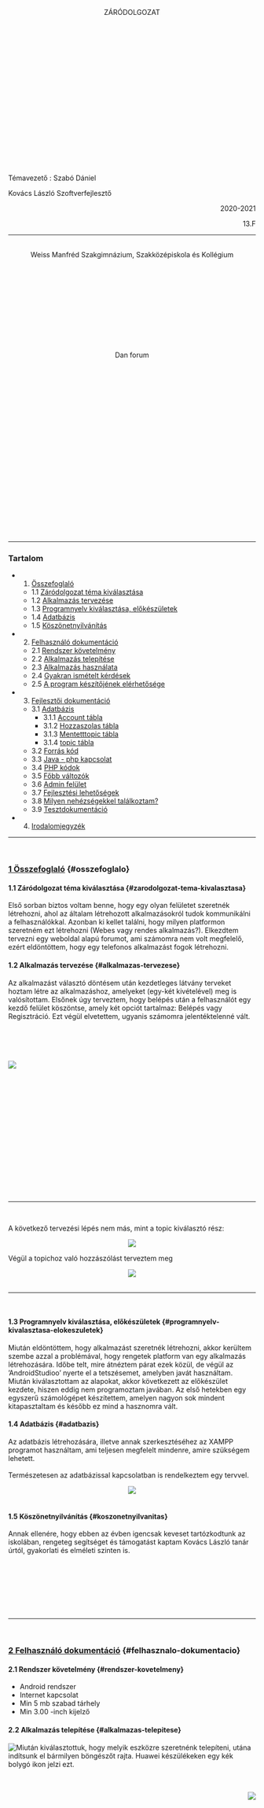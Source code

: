 <br><br><br><br><br><br><br>
<center>ZÁRÓDOLGOZAT</center>  
<br><br><br><br><br><br><br><br><br><br><br><br><br><br><br><br><br><br>

Témavezető : Szabó Dániel 

Kovács László Szoftverfejlesztő

<p style="text-align:right">2020-2021</p>
<p style="text-align:right">13.F</p>

---
<br>  

<center>Weiss Manfréd Szakgimnázium, Szakközépiskola és Kollégium</center> <br> <br><br><br><br><br><br><br><br><br><br>
  
<center>Dan forum</center><br><br><br><br><br><br><br><br><br><br><br><br><br><br><br><br><br><br><br><br><br>

---

### Tartalom
- 1. [Összefoglaló](#osszefoglalo)
    - 1.1 [Záródolgozat téma kiválasztása](#zarodolgozat-tema-kivalasztasa)
    - 1.2 [Alkalmazás tervezése](#alkalmazas-tervezese)
    - 1.3 [Programnyelv kiválasztása, előkészületek](#programnyelv-kivalasztasa-elokeszuletek)
    - 1.4 [Adatbázis](#adatbazis)
    - 1.5 [Köszönetnyilvánítás](#koszonetnyilvanitas)
- 2. [Felhasználó dokumentáció](#felhasznalo-dokumentacio)
    - 2.1 [Rendszer követelmény](#rendszer-kovetelmeny)
    - 2.2 [Alkalmazás telepítése](#alkalmazas-telepitese)
    - 2.3 [Alkalmazás használata](#alkalmazas-hasznalata) 
    - 2.4 [Gyakran ismételt kérdések](#gyakran-ismetelt-kerdesek)
    - 2.5 [A program készítőjének elérhetősége](#elerhetoseg)
- 3. [Fejlesztői dokumentáció](#fejlesztoi-dokumentacio)
    - 3.1 [Adatbázis](#adatbazis-bovebben)
        - 3.1.1 [Account tábla](#account-tabla)
        - 3.1.2 [Hozzaszolas tábla](#hozzaszolas-tabla)
        - 3.1.3 [Mentetttopic tábla](#mentetttopic-tabla)
        - 3.1.4 [topic tábla](#topic-tabla)
    - 3.2 [Forrás kód](#forras-kod)
    - 3.3 [Java - php kapcsolat](#java-php-kapcsolat)
    - 3.4 [PHP kódok](#php-kodok)
    - 3.5 [Főbb változók](#fobb-valtozok)
    - 3.6 [Admin felület](#admin-felulet)
    - 3.7 [Fejlesztési lehetőségek](#fejlesztesi-lehetosegek)
    - 3.8 [Milyen nehézségekkel találkoztam?](#nehezsegek)
    - 3.9 [Tesztdokumentáció](#tesztdokumentacio)
- 4. [Irodalomjegyzék](#irodalomjegyzek)  

---
<br>

### **<u>1 Összefoglaló</u>**  {#osszefoglalo}

#### **1.1 Záródolgozat téma kiválasztása**  {#zarodolgozat-tema-kivalasztasa}
  
Első sorban biztos voltam benne, hogy egy olyan felületet szeretnék létrehozni, ahol az általam
létrehozott alkalmazásokról tudok kommunikálni a felhasználókkal. Azonban ki kellet találni,
hogy milyen platformon szeretném ezt létrehozni (Webes vagy rendes alkalmazás?). Elkezdtem
tervezni egy weboldal alapú forumot, ami számomra nem volt megfelelő, ezért eldöntöttem,
hogy egy telefonos alkalmazást fogok létrehozni.  

#### **1.2 Alkalmazás tervezése**  {#alkalmazas-tervezese}

Az alkalmazást választó döntésem után kezdetleges látvány terveket hoztam létre az
alkalmazáshoz, amelyeket (egy-két kivételével) meg is valósítottam.
Elsőnek úgy terveztem, hogy belépés után a felhasználót egy kezdő felület köszöntse, amely
két opciót tartalmaz: Belépés vagy Regisztráció.
Ezt végül elvetettem, ugyanis számomra jelentéktelenné vált.  
<br><br><br><br>

<img style="float:left" src="C:\Users\user\Documents\markdown_feladat_kepek\1.png">  

<br><br><br><br><br><br><br><br><br><br><br><br><br><br><br><br>

---  
<br>

A következő tervezési lépés nem más, mint a topic kiválasztó rész:  
<center><img src="C:\Users\user\Documents\markdown_feladat_kepek\2.png">  </center>

Végül a topichoz való hozzászólást terveztem meg  

<center><img src="C:\Users\user\Documents\markdown_feladat_kepek\3.png">  </center>  

<br>  


---
<br>  

#### **1.3 Programnyelv kiválasztása, előkészületek**  {#programnyelv-kivalasztasa-elokeszuletek}  

Miután eldöntöttem, hogy alkalmazást szeretnék létrehozni, akkor kerültem szembe azzal a
problémával, hogy rengetek platform van egy alkalmazás létrehozására. Időbe telt, mire
átnéztem párat ezek közül, de végül az ’AndroidStudioo’ nyerte el a tetszésemet, amelyben javát
használtam. Miután kiválasztottam az alapokat, akkor következett az előkészület kezdete,
hiszen eddig nem programoztam javában. Az első hetekben egy egyszerű számológépet
készítettem, amelyen nagyon sok mindent kitapasztaltam és később ez mind a hasznomra vált.


#### **1.4 Adatbázis**  {#adatbazis}  

Az adatbázis létrehozására, illetve annak szerkesztéséhez az XAMPP programot használtam,
ami teljesen megfelelt mindenre, amire szükségem lehetett.<br><br>
Természetesen az adatbázissal kapcsolatban is rendelkeztem egy tervvel.

<center><img src="C:\Users\user\Documents\markdown_feladat_kepek\4.png">  </center>
<br>

#### **1.5 Köszönetnyilvánítás**  {#koszonetnyilvanitas}  

Annak ellenére, hogy ebben az évben igencsak keveset tartózkodtunk az iskolában, rengeteg
segítséget és támogatást kaptam Kovács László tanár úrtól, gyakorlati és elméleti szinten is.  

<br><br><br><br><br><br>

---  
<br>  

### **<u>2 Felhasználó dokumentáció</u>**  {#felhasznalo-dokumentacio}  

#### **2.1 Rendszer követelmény**  {#rendszer-kovetelmeny}  
- Android rendszer
- Internet kapcsolat
- Min 5 mb szabad tárhely
- Min 3.00 -inch kijelző

#### **2.2 Alkalmazás telepítése**  {#alkalmazas-telepitese}  

<img style="float:left" src="C:\Users\user\Documents\markdown_feladat_kepek\5.png">


<p>Miután kiválasztottuk, hogy melyik eszközre
szeretnénk telepíteni, utána indítsunk el bármilyen
böngészőt rajta. Huawei készülékeken egy kék
bolygó ikon jelzi ezt.</p>  
<br><br>
<img style="float:right" src="C:\Users\user\Documents\markdown_feladat_kepek\6.png">
<br><br><br><br><br><br><br><br><br><br><br><br><br><br><br><br><br>
<p style="text-align:left">Megnyitás után a képernyő tetején található keresőbe
írjuk be ezt a címet : szdaniel.hu  </p>

<br><br>  

---
<br>

<img style="float:left" src="C:\Users\user\Documents\markdown_feladat_kepek\23.jpg">

<p>Amennyiben jól írtuk be a címet, abban az esetben ez az
oldal lesz látható számunkra. Itt a ’Letöltés’ feliratú gombra
kattintva elindíthatjuk a letöltést.  <p>
  
<img style="float:right" src="C:\Users\user\Documents\markdown_feladat_kepek\24.jpg">
<br><br><br><br><br>
<p style="text-align:right">Böngészőtől függően megkérdezi,
hogy biztosan le szeretnénk-e tölteni
ezt a fájlt. A ’download’ gombra
kattintva ezt engedélyezzük és le is
tölti nekünk. </p> 
<br><br><br><br><br><br><br><br>
<img style="float:left" src="C:\Users\user\Documents\markdown_feladat_kepek\25.jpg">
<br>

<p>Miután letöltöttük utána megkérdezi a rendszer, hogy
biztosan szeretnénk telepíteni? A ’allow’ (vagy magyar
nyelvű készülékek esetében ’engedélyezés’ ) feliratú gombra
kattintva engedélyezzük a telepítést.</p>  

<br><br><br><br><br><br><br><br><br><br><br><br><br>  


---  
<br>

<img style="float:right" src="C:\Users\user\Documents\markdown_feladat_kepek\26.jpg">

Engedélyezés után nincs más dolgunk, mint telepíteni az
alkalmazást.
Kattintsunk a jobb alsó sarokban található ’Install’ (magyar
rendszer esetén ’telepítés’) gombra és a rendszer utána telepíti
nekünk a programot. 
<br><br><br><br><br><br><br><br>

<img style="float:left" src="C:\Users\user\Documents\markdown_feladat_kepek\27.jpg">
<br><br><br><br><br><br><br><br><br>
Amennyiben mindent jól csináltunk és a telepítés sikeres,
abban az esetben egy zöld pipával jelzi a program, hogy
minden rendben van.
Ez után kiléphetünk a telepítési felületről.  

<br><br><br><br><br><br><br><br><br><br><br>  

---  
<br>
<img style="float:left" src="C:\Users\user\Documents\markdown_feladat_kepek\28.jpg">
Az alkalmazást a többi ikon mellet fogjuk megtalálni.
Ezt később mozgathatjuk is, amennyiben a
felhasználónak igénye van rá.
<br><br><br><br><br><br><br><br><br><br><br><br><br><br>

<img style="float:right" src="C:\Users\user\Documents\markdown_feladat_kepek\29.jpg">
<br><br><br><br><br><br><br>  

#### **2.3 Alkalmazás használata**  {#alkalmazas-hasznalata}  

Az alkalmazás megnyitását követően a belépési felület fog
fogadni minket. Első belépésnél ez számunkra nem lesz
megfelelő, hisz nincs regisztrált fiókunk a fórumra. A
’bejelentkezés’ gomb alatt található ’regisztráció’ feliratra
kattintva regisztrálhatunk, annak érdekében, hogy később be
tudjunk jelentkezni a fiókunkba.
Amennyiben rendelkezünk regisztrált fiókkal, abban az esetben
a regisztrációkor megadott emailt és jelszót beírva majd a
’bejelentkezés’ gombot megnyomva be tudunk jelentkezni.  
<br><br><br>  

---  
<br>  

Ha nem adjuk meg valamelyik információt, avagy hibásan adjuk meg, akkor a program ezt jelzi
nekünk. <br><br>
<img style="float:left" src="C:\Users\user\Documents\markdown_feladat_kepek\30.jpg">
Regisztrációkor 3 adatot kell megadnunk: Egy felhasználó
nevet ezt a ’Nick név’ felirat alá írjuk (alatta lévő vízszintes
vonalra kattintva írhatunk oda), egy email cím, amit az ’email
cím’ felirat alá írhatunk (ugyan úgy, mint a felhasználó nevet)
illetve egy jelszót, amit a ’Jelszó’ felirat alá írunk (ugyan úgy
mint a felhasználó névnél és emailnél).  

Mind a három adat szükséges a regisztrációhoz! Amennyiben
valamelyiket nem adjuk meg, abban az esetben a program jelzi
nekünk.  

Adatok kitöltése után a ’Regisztráció’ gombra kattintva
regisztrálhatunk is.  

Amennyiben még is van regisztrált fiókunk, abban az esetben a
’Belépés’ feliratra kattintva visszatérhetünk a belépés menühöz.  
<br><br><br><br><br><br><br><br><br><br><br><br><br><br><br><br><br><br><br><br>  

---  
<br><br>  

<img style="float:right" src="C:\Users\user\Documents\markdown_feladat_kepek\31.jpg">
Belépés vagy regisztráció után, a menüben találjuk
magunkat. Itt három opció közül választhatunk. Kiválasztás
után kattintsunk a kiválasztott opcióra.

- Kijelentkezés
- Topicok
- Profil  

Kijelentkezés gomb tevékenysége, a nevéből árulkodóan,
kijelentkezteti a felhasználót.  

Topic gomb kiválasztása esetén más felhasználók által
létrehozott topickokat olvashatunk, illetve akár létre is
hozhatunk egy saját topicot.  

Profil fül kiválasztása esetén a saját profilunkat tekinthetjük
meg.  
<br><br><br><br><br><br><br><br><br><br><br><br><br><br><br><br><br><br><br><br>  

---
 
<img style="float:left" src="C:\Users\user\Documents\markdown_feladat_kepek\32.jpg">  
<br>
A topic fület kiválasztva ez a kép tárul elénk. Ha úgy
döntünk, hogy inkább visszamennénk, abban az esetben a ’vissza’
gomb segítségével megtehetjük ezt.<br><br>
Ha új topicot szeretnénk létrehozni, akkor azt a’+’ gomb
megnyomásával elkezdhetjük.<br><br>
A ’devlog’ gomb Dániel által létrehozott játékok státuszához
visz. A frissítések gomb az alkalmazások és játékokhoz készült
frissítéseket írja le részletesen.<br><br>
Amennyiben a képernyő közepétől kezdődő listából látunk olyan
rövid leírást, ami felkelti a figyelmünk, abban az esetben
kattintsunk rá és a program annak a topicnak a hozzászólásaihoz
visz minket.
<br><br><br><br><br><br>  

<img style="float:right" src="C:\Users\user\Documents\markdown_feladat_kepek\33.jpg">
  
  
Új topic létrehozásánál ez az ablak tárul elénk. Itt is van opció
visszamenni a topic kiválasztó részhez.<br><br>
Amennyiben létre szeretnénk hozni egy topicot, abban az esetben
két dologra lesz szükségünk:

- Egy topic névre.
- A probléma hosszas leírására.  

Egy rövid, ám bár sok dolgot eláruló névre lesz szükség, ami
röviden összefoglalja a problémát. Érdemes kulcs szavakat
belerakni.<br><br>
A probléma hosszas leírásánál ajánlott minél több dolgot leírni a
problémáról. (pl. mikor történt, mi történt pontosan) erre azért van
szükség, hogy utána sokkal könnyebben tudjanak segíteni a
felhasználók.<br><br>
Amennyiben valamelyik részt nem töltjük ki, abban az esetben a
program hibát jelez.  
<br><br><br>  

---

<img style="float:left" src="C:\Users\user\Documents\markdown_feladat_kepek\34.jpg">
<br>
Itt is megtalálható az eddig sokszor használt vissza gomb,
amellyel visszaléphetünk a topic kiválasztó menühöz.<br>  

A képernyő fenti részénél, középen található a topic neve.<br>  

Emellett pedig a topic elmentésére szolgáló gomb. Ha erre
rákattintunk, akkor a profil menüben a ’mentetttopicok’
listában megtalálható lesz ez a topic.<br><br>  

Alattuk egy lista lesz található, ahol az eddigi hozzászólások
találhatóak. Ezek közül kiválaszthatunk egyet, amit követően a
program részletesen kiírja az információkat a hozzászólásról.<br>  

A képernyő alján található a hozzászólás írására szolgáló
vízszintes vonal, amire kattintva beleírhatunk.<br><br>
Ha írtunk egy hasznosnak vélt hozzászólást, akkor a mellette
lévő ’Send’ gombbal elküldhetjük azt, hogy a többi felhasználó
is olvashassa azt. Amennyiben nem töltjük ki a hozzászólás
részt, abban az esetben a program nem küld el
semmit se.<br>  

<img style="float:left" src="C:\Users\user\Documents\markdown_feladat_kepek\35.jpg">
Amennyiben kiválasztottunk egy hozzászólást, abban az
esetben ez a kép tárul elénk.<br><br>  


Itt megtalálható a hozzászólónak a neve,<br>  

illetve maga a hozzászólás.<br>  

Amennyiben vissza szeretnénk menni a többi hozzászóláshoz,
akkor a vissza gomb segítségével megtehetjük ezt.  
<br><br><br><br><br><br><br><br><br><br><br>  

---  

Menüben található profil opció kiválasztása esetén ide kerülünk.
Itt is megtalálható a vissza gomb természetesen.<br><br>
Ezen felül megtalálható a felhasználó által, regisztrációnál
megadott felhasználóneve és email címe.<br><br>
Alul megtalálható két opció:<br><br>
- Hozzászolt topics ami elvisz a általunk hozzászolt topicokhoz,
- Illetve a mentett topics, ami az általunk elmentett topicok
listájához visz.

Amennyiben a hozzászolt topic opciót vagy a mentett topic
opciót választottuk, ez a kép tárul elénk.<br><br>
Itt a program egy listába összeszedi az összes felhasználó által
mentett vagy hozzászolt topicot.<br><br>
Ha a felhasználó meg akar tekinteni egy topicot innen, akkor
egyszerűen csak ki kell választania. Egy kattintással át viszi a
felhasználót ahhoz a topichoz.<br><br><br><br>
Természetesen itt sem ragad meg a felhasználó, hiszen az
eddig megszokott vissza gomb itt is megtalálható.  

---
<br>  

#### **2.4 Gyakran ismételt kérdések**  {#gyakran-ismetelt-kerdesek}  

- Elérhető lesz különbféle webáruházakban?
    - Igen amint a szükséges dokumentumokat kitöltöttem.
- Mennyi különbféle felhasználót hozhatok létre?
    - Bármennyit. Nincs megkötve viszont nem árt figyelem elött tartani, hogy 6 hónap inaktivitás
után töröljük a nem használt felhasználókat!
- Abban az esetben, ha problémám van a programmal hol jelezhetem ezt?
    - Amennyiben a fórumon ezt nem teheti meg abban az esetben a ’elérhetőség’ résznél
feltüntetett email címen lehet jelezni ezt 

<br>

#### **2.5 A program készítőjének elérhetősége**  {#elerhetoseg}  

E-mail cím: [danikaszab@gmail.com](danikaszab@gmail.com)  

Telefon szám: 06-30-812-8489  
<br><br><br><br><br><br><br><br><br><br><br><br><br><br>  

---  
<br>  

### **<u>3 Fejlesztői dokumentáció</u>**  {#fejlesztoi-dokumentacio}  

#### **3.1 Adatbázis**  {#adatbazis-bovebben}

###### 3.1.1 Account tábla  {#account-tabla}  

Ebben a táblában található a felhasználó összes információja, amire szükségel lehet.

oszlop neve: | aid | anev | ajelszo | aemail | jogosultsag
------------ | --- | ---- | ------- | ------ | -----------
Típusa:| int(10) | varchar(20) | varchar(20) | varchar(30) | int(1)

Itt az ’aid’ kapta az elsődleges kulcsot, hisz ez alapján lehet a legkönnyebben beazonosítani egy
felhasználót. Ez az értek automatán növekszik, így külső behatás nem szükséges (új felhasználó
esetén növekszik eggyel).  

Az ’anev’ itt a felhasználó a felhasználónevét adhatja meg, amely maximum 20 betűt vagy
számot tartalmazhat. Ez lesz az a név, amit az alkalmazásban hozzászóláskor és topic
létrehozáskor ki fog írni az alkalmazás.  

Az ’ajelszo’ hasonló az ’anev’ oszlophoz, viszont ezt az értéket sehol nem mutatjuk meg, mivel
a felhasználó ezzel, illetve a ’aemail’-el tud belépni.  

Az ’aemail’ oszlop szolgál a felhasználó email címének az elmentésére. Ezt a négy értéket a
felhasználó adja meg a regisztrációkor.  

A ’jogosultsag’ tábla tartalmazza a felhasználónak a jogosultságát. Itt három érték szerepelhet:
- 0- admin felhasználó. Ez azt jelenti hogy későbbiekben látni fogja a csak adminoknak
szolgáló gombot.
- 1- Sima felhasználó. Ilyenkor csak az alap minden felhasználónak megengedett
funkciókat használhatja.
- 2- Bannolt fiók. Ez az az eset, mikor a felhasználó megsértette valamelyik szabályt.
Ebben az esetben ezt a fiókot nem lehet tovább használni, ugyanis belépésnél nem
engedi tovább a felhasználót.  

Összeségében ezt tartom a legfontosabb táblának, hiszen e-nélkül belépni se lehet az
alkalmazásba.
<br><br><br><br><br>  

---  
<br>  

###### 3.1.2 Hozzaszolas tábla  {#hozzaszolas-tabla}

Ebben a táblában a hozzászólásokról található információ.

oszlop neve: | hid | aid | tid | htext
------------ | --- | --- | --- | ------ 
Típusa:| int(10) | int(10) | int(10) | varchar(6000)

Itt a ’hid’ az elsődleges kulcs. Ebben az oszlopban tároljuk a hozzászólás id-t. Ez az értek
automatán növekszik, így külső behatás nem szükséges (új hozzászólás esetén növekszik
eggyel).  

Az ’aid’ oszlopban a hozzászólást létrehozó felhasználónak az id-jét tároljuk. Ez azért fontos,
mert ha valaki megvizsgálja a hozzászólást, akkor a hozzászóló nevét kiírja, emellett
amennyiben a hozzászólás megsértett egy szabályt, abban az esetben bannolhassuk a
felhasználót.  

A ’tid’ oszlopban a hozzászolt topicnak az id-jét tároljuk, így tudjuk összekötni a hozzászólást
a topic-al.  

’htext’ itt a hozzászólást magát tároljuk el. 

###### 3.1.3 Mentetttopic tábla  {#mentetttopic-tabla}

Ebben a táblában tárolom el a felhasználó által mentett topicokat.  

oszlop neve: | tid | aid | valid
------------ | --- | --- | ----- 
Típusa:| int(10) | int(10) | tinyint(1)

Itt a ’tid’ a elsődleges kulcs. Ebben az oszlopban tároljuk a topicnak az id-jét. Ez az értek
automatán növekszik, így külső behatás nem szükséges (új mentett topic esetén növekszik
eggyel).  

’aid’ ez az oszlop a mentő felhasználónak az id-jét tárolja. Ezzel tudjuk összekapcsolni a
mentett topicot a felhasználóval.  

’valid’ oszlop tárolja el hogy a felhasználó vissza vonta-e a mentést. Erre azért van szükség,
mert ha a felhasználó meg gondolja magát és nem akarja mentve hagyni, akkor egyszerűen csak
1-re állítom(ez mutatja, hogy nem akarja látni), viszont ha utána mégis menteni akarja, akkor
nem hozom létre újra, hanem ezt az értéket 0-ra állítom.
- 0- látni akarja
- 1- nem akarja látni  
<br>  

---
<br>  

###### 3.1.4 topic tábla  {#topic-tabla}

Ebben a táblában található a topichoz fűződő információk.

oszlop neve: | tid | anev | tvalid | ttartalom | tnev
------------ | --- | ---- | ------ | --------- | ----
Típusa:| int(3) | varchar(20) | tinyint(1) | text | varchar(40)

Itt ’tid’ az elsődleges kulcs. Ez a topicnak az id-je hogy később könnyebben lehessen
megkeresni. Ez az értek automatán növekszik, így külső behatás nem szükséges (új topic esetén
növekszik eggyel).  

’anev’ Itt tároljuk el a létrehozónak a nevét, hogy könnyebben tudjuk kiírni.  

’tvalid’ Ez jelz,i hogy az adott topic látható-e. Amennyiben túl sok negatív hozzászólás van
vagy akár maga a topic értelmetlen, abban az esetben láthatatlanná lehet tenni.  

Ennek két értéke lehet:
- 0 – Látható minden felhasználónak
- 1 – Nem látható senkinek.  

’ttartalom’ A létrehozó által megadott tartalom helye (amit létrehozásnál megad pl. kérdések és
információk).  

’tnev’ Ez pedig a létrehozó által megadott topic név. Ezt fogja mindenki először meglátni.  
<br><br><br><br><br><br><br><br><br><br><br><br>  

---
<br>  

#### **3.2 Forrás kód**  {#forras-kod}  

Mivel magát az alkalmazást az ’Android studio’ programban csináltam, így a scripteket külön
tárolja el, tehát fontosnak gondoltam, hogy külön is mellékeljem a kód soraimat.  

Ezt a ’forráskódok’ mappában lehet megtalálni.  

Illetve az adatbázis kezelés és minden más internetet igénylő feladatot php-ban oldottam meg.  

Ezt ’php kódok’ mappában lehet megtalálni.  

A ’forráskódok’ mappában található egy ’gyakranhasznalt’ java class.   

Ez 2 nagyon fontos változót tartalmaz.  
  
  <img style="float:left" src="C:\Users\user\Documents\markdown_feladat_kepek\36.jpg"><br><br>

Mivel külön fájlokban van a php-kód, illetve
ezek egy webszerveren találhatóak, ezért
elérési utat kell megadni, és hogy ne folyton ugyanazt kelljen megadni mindenhol, ennek
érdekében pedig létre hoztam ezt a két változót, hogy csak beilleszteni kelljen. Ha itt átírom,
akkor nem lesz olyan gond, hogy valahol máshol nem írtam át és kifagy az alkalmazás.

#### **3.3 Java - php kapcsolat**  {#java-php-kapcsolat}

Ahhoz, hogy sikerüljön adatot átrakni php-ba, 2 db tömbre van szükség. Az első tömbnek a
változó nevet kell tartalmaznia pl. ’email’ vagy ’felhasznalonev’, a másodiknak pedig magát a
változót kell tartalmaznia pl. ’galuska@galuska.com’ vagy ’gali’. Ez után a ’putData’
paranccsal el tudjuk indítani a php-t .    

<img style="float:left" src="C:\Users\user\Documents\markdown_feladat_kepek\37.jpg"><br><br><br>  


Ezek után amennyiben jó elérési utat adtunk meg és a tömbök is rendben vannak, akkor a php
le is futott. Meg kell néznünk, hogy a vissza térő adatok megfelelőek-e.  

Ebben az esetben a jogát néztem meg egy felhasználónak. Először megnéztem, hogy sikerült-e
felrakni, utána pedig azt, hogy sikerült-e hiba nélkül befejezni a php-t. Amennyiben ezek  
<br>  

 ---
<br>  

sikeresen teljesülnek, abban az esetben egy putData.getResult() el megszerezhetjük a php ban
echoval kiírt eredményeket.  

<img style="float:left" src="C:\Users\user\Documents\markdown_feladat_kepek\38.jpg"><br><br><br><br><br><br><br><br><br><br><br><br><br><br><br>  


Php oldalon az áthozott tömb változókat ’POST’ methoddal tudjuk használni.  

<img style="float:left" src="C:\Users\user\Documents\markdown_feladat_kepek\39.jpg">  
<br><br>

#### **3.4 PHP kódok**  {#php-kodok}  

Mivel php programozási nyelvel már volt dolgom, így megpróbáltam a legátláthatóbban
megoldani a feladatokat. Minden php kódot három részre bontottam : ’Áthozott infó’,’adatbazis
info’ és ’lekerdezes’. Erre azért volt szükség, hogy sokkal jobban lehessen tudni melyik változót
hol hozom létre. Mikor teszteltem a php-kódókat, akkor egy új csoportot hoztam létre
’Próba’ként.
<img style="float:left" src="C:\Users\user\Documents\markdown_feladat_kepek\40.jpg">

<br><br><br><br><br><br><br>  

---
<br>  

Az áthozott infó csoportban azokat a változókat tárolom, amiket a java programból hoztam át
’POST’ methodal. Ezek általában olyan infók, amiket később lekérdezésnél használok. pl.
email, felhasználónév, id.  

Adatbázis infó csoportba tartozik minden, ami szükséges ahhoz, hogy elérjem az adatbázist.
Webszerverhez való csatlakozási név, jelszó, illetve a tábla neve. Ezt utána fel is használom,
hogy csatlakozzak az adatbázishoz. Mivel webszerveren van a adatbázis és maga a php fájl is,
így localhost névvel is pontosan tudja, hogy hova csatlakozzon.  

Lekérdezés csoportban minden olyan van, ami maga a program. Itt dolgozik a php, mivel itt
kommunikálok az adatbázissal (pl. feltöltés, lekérdezés), illetve itt írom ki az adatokat, hogy
utána a java programban lekérdezzem.

#### **3.5 Főbb változók**  {#fobb-valtozok}

Nagyon fontos kiemelnem a ’profil’ class-t, hisz ebben nagyon sok fontos változót tároltam el
annak érdekében, hogy ne keljen újra és újra lekérdeznem őket a szervertől.  

<img style="float:left" src="C:\Users\user\Documents\markdown_feladat_kepek\41.jpg"><br><br><br><br><br>
A ’mail’ változó a felhasználónak az email címét tárolja el. A ’nev’ logikusan a felhasználó
nevet menti el, emellett ’jogosultsag’ és az ’id’ a nevükből adódóan elmondják mit
tartalmaznak.  

Felmerül a kérdés, hogy miért volt szükség elmenteni a felhasználó jogosultságát, ha már az
elején megnézzük, hogy bannolva van-e vagy nem? Ez egy teljesen jogos kérdés lenne, ha
nem lenne admin felület az alkalmazásban. Az alkalmazás tartalmaz egy admin felület részt,
amit csak az adminok érhetnek el, ezt viszont csak akkor tudom megvizsgálni, ha elmentem a
jogosultságát a felhasználónak.
<br><br><br><br><br><br><br><br><br>  

---
<br>  
<img style="float:left" src="C:\Users\user\Documents\markdown_feladat_kepek\42.jpg"><br><br><br><br><br><br><br>  

Ebben a kódsorban vizsgálom meg, hogy admin-e a felhasználó. Amennyiben admin, abban
az esetben megjelenik az admin felülethez vezető gomb.

#### **3.6 Admin felület**  {#admin-felulet}

Ez az adminoknak ad egy felületet a topicok és az emberek viselkedésének szabályozására.
Amennyiben egy admin lép be az alkalmazásban, akkor így néz ki a menü:  

<img style="float:left" src="C:\Users\user\Documents\markdown_feladat_kepek\43.jpg">

Természetesen nem nagy varázslat egy gombot
láthatatlanná tenni egy átlag felhasználó szeme elött.
Azonban a fontossága annál inkább érdekesebb.  
  
  
Azért találtam fontosnak, hogy az admin felülethez vezető
gomb egyhelyen legyen a topic
kiválasztó résszel, mert így egy admin is élvezheti azokat
a funkciókat, amiket egy áltag felhasználó és így nem kell
átjelentkeznie egy normál fiókba.
<br><br><br><br><br><br><br><br><br><br><br><br><br><br><br><br>  

---
<br><br>  
<img style="float:right" src="C:\Users\user\Documents\markdown_feladat_kepek\44.jpg">
Az admin felületre kattintva ezt fogjuk látni.
Itt a nem admin jogosultsággal rendelkező
felhasználóknak a neve található.
Amennyiben rá kattint egy névre, annak az
embernek az információit találja majd meg.
<br><br><br><br><br><br><br><br><br><br><br><br><br><br><br>

Ha rá mentünk egy névre ez a kép tárul elénk:
<center><img src="C:\Users\user\Documents\markdown_feladat_kepek\45-46.jpg"></center>
<br>  


---
<br>  

Az eddigi információk mellet alul ki írja a felhasználó által írt hozzászólásokat a könnyebb
moderálás érdekében. Amennyiben nincs bannolva a felhasználó, abban az esetben ’Ban’
gomb jelenik meg, ellen esetben pedig az ’Unban’ feliratú gomb jelenik meg.  

Bármelyik feliratú gomb jelenik meg, rá kattintva bannolhatjuk vagy UnBannolhatjuk a
felhasználót.

#### **3.7 Fejlesztési lehetőségek**  {#fejlesztesi-lehetosegek} 

- Felhasználói adatok megváltoztatása.
- Felhasználó törlése
- Automatikus bejelentkezés
- Hozzászólás like-dislike lehetőség
- Egy adott személy ignorálása (egy felhasználó kiválaszt egy másikat, akinek a
hozzászólásaitnem szeretné látni és a továbbiakban azok a hozzászólások nem jelennek
meg).
- Hozzászólás, illetve egy adott topic keresési lehetőségei.
- ’Admin felkeresése’ opció. Lehetővé teszi, hogy egy adminnak írjunk egy adott topic -
al kapcsolatban. (Report funkció).


#### **3.8 Milyen nehézségekkel találkoztam?**  {#nehezsegek}

Igazából rengeteggel. Elsősorban iskola mellet nehéz volt belekezdeni egy új programozási
nyelvbe, ez a kódsoraimon is látszik, hiszen sok helyen ott a megjegyzés mi mit csinál. A
belépési menü pedig ezért ilyen kesze kusza.  

Miután kiismertem magam a lehetőségeimmel, utána jött egy újabb akadály, mégpedig az, hogy
nem tudtam adatbázishoz kapcsolni a programot. Természetesen erre rengeteg megoldás volt
az interneten, viszont mindegyik más és más volt, mivel a probléma nem mindenkinél ugyanaz.
Az elején nem is gondoltam arra, hogy majd php- val kötöm össze az alkalmazást. Viszont a
kutató munkám eredménye az lett, hogy ez a legkényelmesebb megoldás számomra.
<br><br><br><br><br><br><br><br>  

---
<br>  

#### **3.9 Tesztdokumentáció**  {#tesztdokumentacio}
<img style="float:left" src="C:\Users\user\Documents\markdown_feladat_kepek\47.jpg">
Amennyiben belépésnél a felhasználó nem ad meg vagy rosszul ad
meg bármilyen adatot abban az esetben a program jelzi.  
<br><br><br><br><br><br><br><br><br><br><br><br><br><br><br>

Abban az esetben ha a felhasználó regisztrációnál nem ad meg bármilyen adatot abban az
esetben a program ezt jelzi:  
<center><img src="C:\Users\user\Documents\markdown_feladat_kepek\48.jpg"></center>
<br>  

---
<br>  

Ha a felhasználó által beírt név / email cím foglalt abban az esetben a program ezt jelzi:  

<img style="float:left" src="C:\Users\user\Documents\markdown_feladat_kepek\49.jpg">  
<br><br><br><br><br><br><br><br><br><br><br><br><br><br><br><br><br><br><br>

Abban az esetben ha használat közben az internet elmegy abban az esetben a program nem
reagál semmilyen input-ra!  

Admin felület teszteléséhez szükséges belépési adatok:  

Felhasználó név: elso  

Jelszó : elso

<br>

### **<u>4 Irodalomjegyzék</u>**  {#irodalomjegyzek}

- Szín választás: [https://www.w3schools.com/colors/colors_picker.asp]( https://www.w3schools.com/colors/colors_picker.asp)
- PHP parancsok: [https://www.php.net/manual/en/index.php](https://www.php.net/manual/en/index.php)
- Java segítség: [https://www.w3schools.com/java/](https://www.w3schools.com/java/)
- Java olvasmány: Alkalmazásfejlesztés Android Studio rendszerben   

<br>  

---